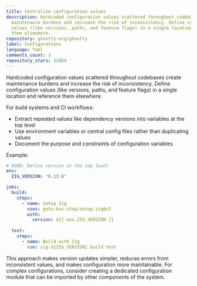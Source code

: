 ```yaml
---
title: Centralize configuration values
description: Hardcoded configuration values scattered throughout codebases create
  maintenance burdens and increase the risk of inconsistency. Define configuration
  values (like versions, paths, and feature flags) in a single location and reference
  them elsewhere.
repository: ghostty-org/ghostty
label: Configurations
language: Yaml
comments_count: 3
repository_stars: 32864
---
```


Hardcoded configuration values scattered throughout codebases create maintenance burdens and increase the risk of inconsistency. Define configuration values (like versions, paths, and feature flags) in a single location and reference them elsewhere.

For build systems and CI workflows:
- Extract repeated values like dependency versions into variables at the top level
- Use environment variables or central config files rather than duplicating values
- Document the purpose and constraints of configuration variables

Example:
```yaml
# GOOD: Define version at the top level
env:
  ZIG_VERSION: "0.13.0"

jobs:
  build:
    steps:
      - name: Setup Zig
        uses: goto-bus-stop/setup-zig@v2
        with:
          version: ${{ env.ZIG_VERSION }}
          
  test:
    steps:
      - name: Build with Zig
        run: zig-${ZIG_VERSION} build test
```

This approach makes version updates simpler, reduces errors from inconsistent values, and makes configuration more maintainable. For complex configurations, consider creating a dedicated configuration module that can be imported by other components of the system.